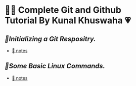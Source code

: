 # 💁‍♂️ Complete Git and Github<br> Tutorial By Kunal Khuswaha 💗

## **_📁Initializing a Git Respositry._**
* [ 📝 notes](https://github.com/DeepakKumarDKN/Git-By-Kunal-Khuswaha/blob/main/Initializing%20A%20Git%20Repositry/notes.txt)

## **_📁Some Basic Linux Commands._**
* [📝 notes](https://github.com/DeepakKumarDKN/Git-By-Kunal-Khuswaha/blob/main/Some%20Basic%20Linux%20Commands/Notes.txt)